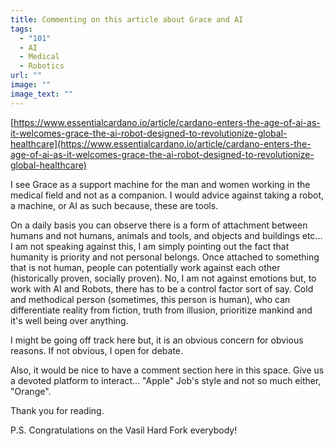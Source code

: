 ```yaml
---
title: Commenting on this article about Grace and AI
tags:
  - "101"
  - AI
  - Medical
  - Robotics
url: ""
image: ""
image_text: ""
---
```


[https://www.essentialcardano.io/article/cardano-enters-the-age-of-ai-as-it-welcomes-grace-the-ai-robot-designed-to-revolutionize-global-healthcare](https://www.essentialcardano.io/article/cardano-enters-the-age-of-ai-as-it-welcomes-grace-the-ai-robot-designed-to-revolutionize-global-healthcare)

I see Grace as a support machine for the man and women working in the medical field and not as a companion. I would advice against taking a robot, a machine, or AI as such because, these are tools.

On a daily basis you can observe there is a form of attachment between humans and not humans, animals and tools, and objects and buildings etc... I am not speaking against this, I am simply pointing out the fact that humanity is priority and not personal belongs. Once attached to something that is not human, people can potentially work against each other (historically proven, socially proven). No, I am not against emotions but, to work with AI and Robots, there has to be a control factor sort of say. Cold and methodical person (sometimes, this person is human), who can differentiate reality from fiction, truth from illusion, prioritize mankind and it's well being over anything.

I might be going off track here but, it is an obvious concern for obvious reasons. If not obvious, I open for debate.

Also, it would be nice to have a comment section here in this space. Give us a devoted platform to interact... "Apple" Job's style and not so much either, "Orange".

Thank you for reading.

P.S. Congratulations on the Vasil Hard Fork everybody!
